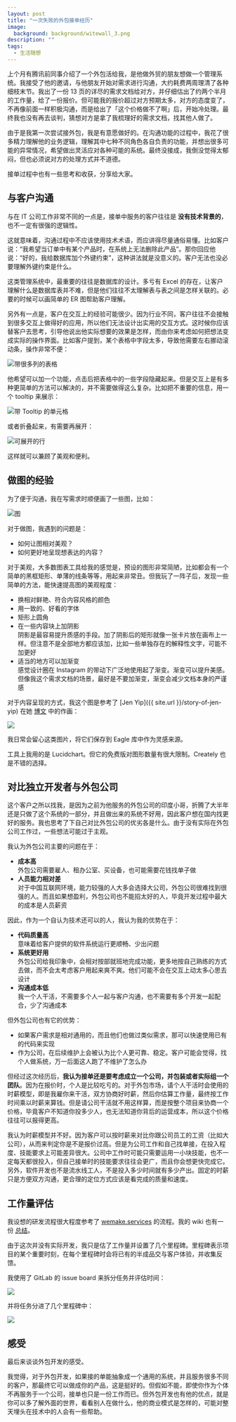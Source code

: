 ```yaml
---
layout: post
title: "一次失败的外包接单经历"
image:
  background: background/witewall_3.png
description: ""
tags:
  - 生活随想
---
```


上个月有腾讯前同事介绍了一个外包活给我，是他做外贸的朋友想做一个管理系统。我接受了他的邀请，与他朋友开始对需求进行沟通，大约耗费两周理清了各种细枝末节。我出了一份 13 页的详尽的需求文档给对方，并仔细估出了约两个半月的工作量，给了一份报价。但可能我的报价超过对方预期太多，对方的态度变了，不再像前面一样积极沟通，而是给出了「这个价格做不了啊」后，开始冷处理。最终我也没有再去谈判，猜想对方是拿了我梳理好的需求文档，找其他人做了。

由于是我第一次尝试接外包，我是有意愿做好的。在沟通功能的过程中，我花了很多精力理解他的业务逻辑，理解其中七种不同角色各自负责的功能，并想出很多可能的异常情况，希望做出灵活应对各种可能的系统。最终没接成，我倒没觉得太郁闷，但也必须说对方的处理方式并不道德。

接单过程中也有一些思考和收获，分享给大家。

<!--more-->

## 与客户沟通

与在 IT 公司工作非常不同的一点是，接单中服务的客户往往是 **没有技术背景的**，也不一定有很强的逻辑性。

这就意味着，沟通过程中不应该使用技术术语，而应讲得尽量通俗易懂。比如客户说：“我希望当订单中有某个产品时，在系统上无法删除此产品”。那你回应他说：“好的，我给数据库加个外键约束”，这种讲法就是没意义的。客户无法也没必要理解外键约束是什么。

这类管理系统中，最重要的往往是数据库的设计。多亏有 Excel 的存在，让客户理解什么是数据库表并不难，但是他们往往不太理解表与表之间是怎样关联的。必要的时候可以画简单的 ER 图帮助客户理解。

另外有一点是，客户在交互上的经验可能很少。因为行业不同，客户往往不会接触到很多交互上做得好的应用，所以他们无法设计出实用的交互方式。这时候你应该替客户去思考，引导他说出他实际想要的效果是怎样，而由你来考虑如何把想法变成实际的操作界面。比如客户提到，某个表格中字段太多，导致他需要左右挪动滚动条，操作非常不便：

<img src="{{ site.image_cdn }}/images/2020/07/table-with-many-columns.png" alt="带很多列的表格" />

他希望可以加一个功能，点击后把表格中的一些字段隐藏起来。但是交互上是有多种更简单的方法可以解决的，并不需要做得这么复杂。比如把不重要的信息，用一个 tooltip 来展示：

<img src="{{ site.image_cdn }}/images/2020/07/column-with-tooltip.png" alt="带 Tooltip 的单元格" />

或者折叠起来，有需要再展开：

<img src="{{ site.image_cdn }}/images/2020/07/expandable-row.png" alt="可展开的行" />

这样就可以兼顾了美观和便利。

## 做图的经验

为了便于沟通，我在写需求时顺便画了一些图，比如：

<img src="{{ site.image_cdn }}/images/2020/07/order-lifecycle.svg" alt="图" />

对于做图，我遇到的问题是：

* 如何让图相对美观？
* 如何更好地呈现想表达的内容？

对于美观，大多数图表工具给我的感觉是，预设的图形非常简陋，比如都会有一个简单的黑框矩形、单薄的线条等等，用起来非常丑。但我玩了一阵子后，发现一些简单的方法，能快速提高图的美观程度：

* 换相对鲜艳、符合内容风格的颜色
* 用一致的、好看的字体
* 矩形上圆角
* 在一些内容块上加阴影<br>阴影是最容易提升质感的手段。加了阴影后的矩形就像一张卡片放在画布上一样。但注意不是全部地方都应该加，比如一些单独存在的解释性文字，可能不加更好
* 适当的地方可以加渐变<br>感觉设计圈在 Instagram 的带动下广泛地使用起了渐变。渐变可以提升美感。但像我这个需求文档的场景，最好是不要加渐变，渐变会减少文档本身的严谨感

对于内容呈现的方式，我这个图是参考了 [Jen Yip]({{ site.url }}/story-of-jen-yip) 在她 [博文](https://lunchbag.ca/company-of-one/) 中的作画：

<img src="{{ site.image_cdn }}/images/2020/07/jen-yip-gantt-2.png" />

我日常会留心这类图片，将它们保存到 Eagle 库中作为灵感来源。

工具上我用的是 Lucidchart。但它的免费版对图形数量有很大限制。Creately 也是不错的选择。

## 对比独立开发者与外包公司

这个客户之所以找我，是因为之前为他服务的外包公司的印度小哥，折腾了大半年还是只做了这个系统的一部分，并且做出来的系统不好用，因此客户想在国内找更好的服务。我也思考了下自己对比外包公司的优劣各是什么。由于没有实际在外包公司工作过，一些想法可能过于主观。

我认为外包公司主要的问题在于：

* **成本高**<br>外包公司需要雇人、租办公室、买设备，也可能需要花钱找单子做
* **人员能力相对差**<br>对于中国互联网环境，能力较强的人大多会选择大公司，外包公司很难找到很强的人。而且如果想盈利，外包公司也不能招太好的人，毕竟开发过程中最大的成本是人员薪资

因此，作为一个自认为技术还可以的人，我认为我的优势在于：

* **代码质量高**<br>意味着给客户提供的软件系统运行更顺畅、少出问题
* **系统更好用**<br>外包公司给我印象中，会相对按部就班地完成功能，更多地按自己熟练的方式去做，而不会太考虑客户用起来爽不爽。他们可能不会在交互上动太多心思去设计
* **沟通成本低**<br>我一个人干活，不需要多个人一起与客户沟通，也不需要有多个开发一起配合，少了沟通成本

但外包公司也有它的优势：

* 如果客户需求是相对通用的，而且他们也做过类似需求，那可以快速使用已有的代码来实现
* 作为公司，在后续维护上会被认为比个人更可靠、稳定。客户可能会觉得，找个人做系统，万一后面这人跑了不维护了怎么办

但经过这次经历后，**我认为接单还是要考虑成立一个公司，并包装或者实际组一个团队**。因为在报价时，个人是比较吃亏的。对于外包市场，请个人干活时会使用的时薪模型，即是我雇你来干活，双方协商好时薪，然后你估算工作量，最终按工作时间乘以时薪来算钱。但是请公司干活就不用这样算，而是按整个项目来协商一个价格，毕竟客户不知道你投多少人，也无法知道你背后的运营成本，所以这个价格往往可以报得更高。

我认为时薪模型并不好。因为客户可以按时薪来对比你跟公司员工的工资（比如大公司），从而来判定你是不是报价过高。但是为公司工作和自己找单接，在投入程度、技能要求上可能差异很大。公司中工作时可能只需要运用一小块技能，也不一定每天都很投入，但自己接单时的技能要求往往会更广，而且你会想更快完成它。另外，软件开发也不是流水线工人，不是投入多少时间就有多少产出。固定的时薪只是方便双方沟通，更合理的定位方式应该是看完成的质量和速度。

## 工作量评估

我设想的研发流程很大程度参考了 [wemake.services](https://wemake.services/meta/) 的流程。我的 wiki 也有一份 [总结](https://wiki.zhiheng.io/wemake.services)。

由于这次并没有实际开发，我只是估了工作量并设置了几个里程碑。里程碑表示项目的某个重要时刻，在每个里程碑时会将已有的半成品交与客户体验，并收集反馈。

我使用了 GitLab 的 issue board 来拆分任务并评估时间：

<img src="{{ site.image_cdn }}/images/2020/07/git-lab-issue-board.png" />

并将任务分进了几个里程碑中：

<img src="{{ site.image_cdn }}/images/2020/07/git-lab-milestones.png" />

## 感受

最后来谈谈外包开发的感受。

我觉得，对于外包开发，如果接的单能抽象成一个通用的系统，并且服务很多不同的客户，那最终它可以做成你的产品，这是挺好的。但假如不能，即使你作为个体不再服务于一个公司，接单也只是一份工作而已。但外包开发也有他的优点，就是你可以多了解外面的世界，看看别人在做什么，他的商业模式是怎样的，可能对整天埋头在技术中的人会有一些帮助。
